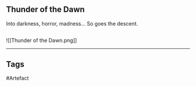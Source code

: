 ## Thunder of the Dawn
Into darkness, horror, madness...
So goes the descent.
## 
![[Thunder of the Dawn.png]]

---
## Tags
#Artefact